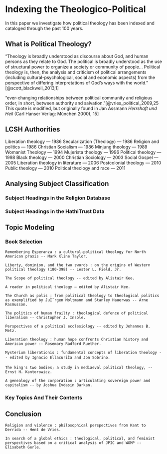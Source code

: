# Indexing the Theologico-Political 

In this paper we investigate how political theology has been indexed and
cataloged through the past 100 years.

## What is Political Theology? 


“Theology is broadly understood as discourse about God, and human persons as
they relate to God. The political is broadly understood as the use of
structural power to organize a society or community of people… Political
theology is, then, the analysis and criticism of political arrangements
(including cultural-psychological, social and economic aspects) from the
perspective of differing interpretations of God’s ways with the world."[@scott_blackwell_2013,1]


“ever-changing relationships between political community and religious order,
in short, between authority and salvation."[@vries_political_2009,25 This quote
is modified, but originally found in Jan Assmann _Herrshaft und Heil_ (Carl
Hanser Verlag: Múnchen 2000), 15]


## LCSH Authorities 

Liberation theology — 1986
Secularization (Theology) — 1986
Religion and politics — 1986 
Christian Socialism — 1986
Minjung theology — 1989
Womanist Theology — 1994
Mujerista theology — 1996
Political theology — 1998
Black theology — 2000
Christian Sociology — 2003
Social Gospel — 2005
Liberation theology in literature — 2006
Postcolonial theology — 2010
Public theology — 2010
Political theology and race — 2011

## Analysing Subject Classification 



### Subject Headings in the Religion Database 


### Subject Headings in the HathiTrust Data 


## Topic Modeling 


### Book Selection

    Remembering Esperanza : a cultural-political theology for North American praxis -- Mark Kline Taylor.​

    Liberty, dominion, and the two swords : on the origins of Western political theology (180-398) -- Lester L. Field, Jr.​

    The Scope of political theology -- edited by Alistair Kee.​

    A reader in political theology – edited by Alistair Kee.​

    The Church as polis : from political theology to theological politics as exemplified by JuÌˆrgen Moltmann and Stanley Hauerwas -- Arne Rasmusson.​

    The politics of human frailty : theological defence of political liberalism -- Christopher J. Insole.​

    Perspectives of a political ecclesiology -- edited by Johannes B. Metz.​

    Liberation theology : human hope confronts Christian history and American power -- Rosemary Radford Ruether.​

    Mysterium liberationis : fundamental concepts of liberation theology -- edited by Ignacio EllacuriÌa and Jon Sobrino.​

    The king's two bodies; a study in mediaeval political theology, -- Ernst H. Kantorowicz.​

    A genealogy of the corporation : articulating sovereign power and capitalism -- by Joshua Evdasin Barkan.​


### Key Topics And Their Contents 



## Conclusion
    Religion and violence : philosophical perspectives from Kant to Derrida -- Hent de Vries.​

    In search of a global ethics : theological, political, and feminist perspectives based on a critical analysis of JPIC and WOMP -- Elisabeth Gerle.​
